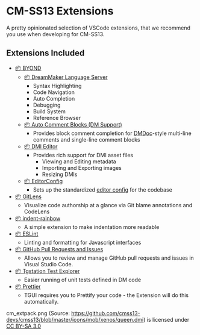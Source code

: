 # CM-SS13 Extensions
A pretty opinionated selection of VSCode extensions, that we recommend you use when developing for CM-SS13.

## Extensions Included
- [📦 BYOND](https://marketplace.visualstudio.com/items?itemName=ss13.byond)
  - [📦 DreamMaker Language Server](https://marketplace.visualstudio.com/items?itemName=platymuus.dm-langclient)
  	- Syntax Highlighting
  	- Code Navigation
  	- Auto Completion
  	- Debugging
  	- Build System
  	- Reference Browser
  - [📦 Auto Comment Blocks (DM Support)](https://marketplace.visualstudio.com/items?itemName=stylemistake.auto-comment-blocks)
  	- Provides block comment completion for [DMDoc](https://github.com/SpaceManiac/SpacemanDMM/tree/master/src/dmdoc)-style multi-line comments and single-line comment blocks
  - [📦 DMI Editor](https://marketplace.visualstudio.com/items?itemName=anturk.dmi-editor)
  	- Provides rich support for DMI asset files
  		- Viewing and Editing metadata
  		- Importing and Exporting images
  		- Resizing DMIs
  - [📦 EditorConfig](https://marketplace.visualstudio.com/items?itemName=editorconfig.editorconfig)
  	- Sets up the standardized [editor config](https://editorconfig.org/) for the codebase
- [📦 GitLens](https://marketplace.visualstudio.com/items?itemName=eamodio.gitlens)
	- Visualize code authorship at a glance via Git blame annotations and CodeLens
- [📦 indent-rainbow](https://marketplace.visualstudio.com/items?itemName=oderwat.indent-rainbow)
	- A simple extension to make indentation more readable
- [📦 ESLint](https://marketplace.visualstudio.com/items?itemName=dbaeumer.vscode-eslint)
	- Linting and formatting for Javascript interfaces
- [📦 GitHub Pull Requests and Issues](https://marketplace.visualstudio.com/items?itemName=GitHub.vscode-pull-request-github)
    - Allows you to review and manage GitHub pull requests and issues in Visual Studio Code.
- [📦 Tgstation Test Explorer](https://marketplace.visualstudio.com/items?itemName=Donkie.vscode-tgstation-test-adapter)
	- Easier running of unit tests defined in DM code
- [📦 Prettier](https://marketplace.visualstudio.com/items?itemName=esbenp.prettier-vscode)
    - TGUI requires you to Prettify your code - the Extension will do this automatically.

cm_extpack.png (Source: https://github.com/cmss13-devs/cmss13/blob/master/icons/mob/xenos/queen.dmi) is licensed under [CC BY-SA 3.0](https://creativecommons.org/licenses/by-sa/3.0/)